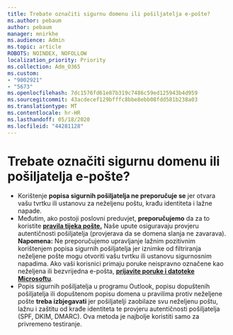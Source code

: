 ```yaml
---
title: Trebate označiti sigurnu domenu ili pošiljatelja e-pošte?
ms.author: pebaum
author: pebaum
manager: mnirkhe
ms.audience: Admin
ms.topic: article
ROBOTS: NOINDEX, NOFOLLOW
localization_priority: Priority
ms.collection: Adm_O365
ms.custom:
- "9002921"
- "5673"
ms.openlocfilehash: 7dc1576fd61e87b319c7486c59ed125943b4d959
ms.sourcegitcommit: 43acdecef129bfffc8bbe8ebb08fdd581b238a03
ms.translationtype: MT
ms.contentlocale: hr-HR
ms.lasthandoff: 05/18/2020
ms.locfileid: "44281128"
---
```

# <a name="need-to-mark-a-domain-or-email-sender-safe"></a>Trebate označiti sigurnu domenu ili pošiljatelja e-pošte?

- Korištenje **popisa sigurnih pošiljatelja ne preporučuje se** jer otvara vašu tvrtku ili ustanovu za neželjenu poštu, krađu identiteta i lažne napade.
- Međutim, ako postoji poslovni preduvjet, **preporučujemo** da za to koristite **[pravila tijeka pošte.](https://docs.microsoft.com/microsoft-365/security/office-365-security/create-safe-sender-lists-in-office-365?view=o365-worldwide#recommended-use-mail-flow-rules)** Naše upute osiguravaju provjeru autentičnosti pošiljatelja (provjerava da se domena slanja ne zavarava). **Napomena:** Ne preporučujemo upravljanje lažnim pozitivnim korištenjem popisa sigurnih pošiljatelja jer iznimke od filtriranja neželjene pošte mogu otvoriti vašu tvrtku ili ustanovu sigurnosnim napadima. Ako vaši korisnici primaju poruke neispravno označene kao neželjena ili bezvrijedna e-pošta, **[prijavite poruke i datoteke Microsoftu](https://protection.office.com/reportsubmission)**.
- Popis sigurnih pošiljatelja u programu Outlook, popisu dopuštenih pošiljatelja ili dopuštenom popisu domena u pravilima protiv neželjene pošte **treba izbjegavati** jer pošiljatelji zaobilaze svu neželjenu poštu, lažnu i zaštitu od krađe identiteta te provjeru autentičnosti pošiljatelja (SPF, DKIM, DMARC). Ova metoda je najbolje koristiti samo za privremeno testiranje.
